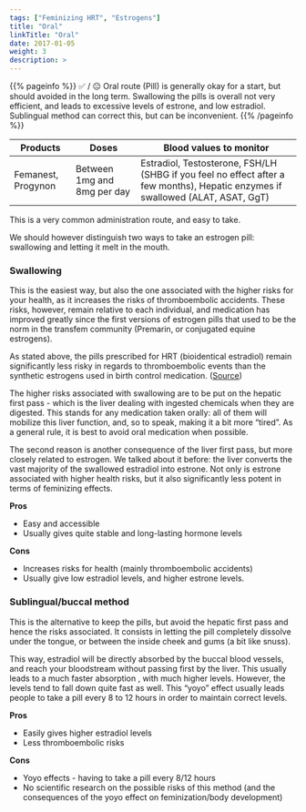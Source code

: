 ```yaml
---
tags: ["Feminizing HRT", "Estrogens"]
title: "Oral"
linkTitle: "Oral"
date: 2017-01-05
weight: 3
description: >
---
```


{{% pageinfo %}}
✅ / 😐 Oral route (Pill) is generally okay for a start, but should avoided in the long term. Swallowing the pills is overall not very efficient, and leads to excessive levels of estrone, and low estradiol. Sublingual method can correct this, but can be inconvenient.
{{% /pageinfo %}}

|Products|Doses|Blood values to monitor|
|--------|-----|----|
|Femanest, Progynon|Between 1mg and 8mg per day|Estradiol, Testosterone, FSH/LH (SHBG if you feel no effect after a few months), Hepatic enzymes if swallowed (ALAT, ASAT, GgT)|

This is a very common administration route, and easy to take.

We should however distinguish two ways to take an estrogen pill: swallowing and letting it melt in the mouth.

### Swallowing ###

This is the easiest way, but also the one associated with the higher risks for your health, as it increases the risks of thromboembolic accidents. These risks, however, remain relative to each individual, and medication has improved greatly since the first versions of estrogen pills that used to be the norm in the transfem community (Premarin, or conjugated equine estrogens). 

As stated above, the pills prescribed for HRT (bioidentical estradiol) remain significantly less risky in regards to thromboembolic events than the synthetic estrogens used in birth control medication. ([Source](https://en.wikipedia.org/wiki/Template:Risk_of_venous_thromboembolism_with_hormone_therapy_and_birth_control_pills_(QResearch/CPRD)))

The higher risks associated with swallowing are to be put on the hepatic first pass - which is the liver dealing with ingested chemicals when they are digested. This stands for any medication taken orally: all of them will mobilize this liver function, and, so to speak, making it a bit more “tired”. As a general rule, it is best to avoid oral medication when possible.

The second reason is another consequence of the liver first pass, but more closely related to estrogen. We talked about it before: the liver converts the vast majority of the swallowed estradiol into estrone. Not only is estrone associated with higher health risks, but it also significantly less potent in terms of feminizing effects.

**Pros**
- Easy and accessible
- Usually gives quite stable and long-lasting hormone levels

**Cons**
- Increases risks for health (mainly thromboembolic accidents)
- Usually give low estradiol levels, and higher estrone levels.

### Sublingual/buccal method ###

This is the alternative to keep the pills, but avoid the hepatic first pass and hence the risks associated. It consists in letting the pill completely dissolve under the tongue, or between the inside cheek and gums (a bit like snuss).

This way, estradiol will be directly absorbed by the buccal blood vessels, and reach your bloodstream without passing first by the liver.
This usually leads to a much faster absorption , with much higher levels. However, the levels tend to fall down quite fast as well. This “yoyo” effect usually leads people to take a pill every 8 to 12 hours in order to maintain correct levels.

**Pros**
- Easily gives higher estradiol levels
- Less thromboembolic risks

**Cons**
- Yoyo effects - having to take a pill every 8/12 hours
- No scientific research on the possible risks of this method (and the consequences of the yoyo effect on feminization/body development)

